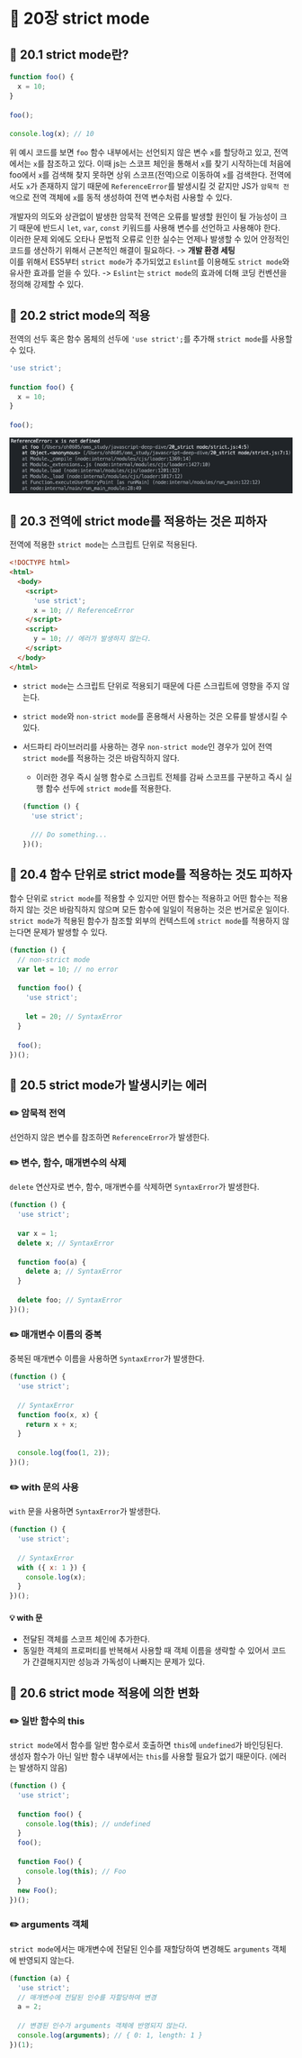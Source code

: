 # 📕 20장 strict mode

## 📝 20.1 strict mode란?

```js
function foo() {
  x = 10;
}

foo();

console.log(x); // 10
```

위 예시 코드를 보면 `foo` 함수 내부에서는 선언되지 않은 변수 `x`를 할당하고 있고, 전역에서는 `x`를 참조하고 있다. 이때 js는 스코프 체인을 통해서 `x`를 찾기 시작하는데 처음에 foo에서 `x`를 검색해 찾지 못하면 상위 스코프(전역)으로 이동하여 `x`를 검색한다. 전역에서도 `x`가 존재하지 않기 때문에 `ReferenceError`를 발생시킬 것 같지만 JS가 `암묵적 전역`으로 전역 객체에 `x`를 동적 생성하여 전역 변수처럼 사용할 수 있다.

개발자의 의도와 상관없이 발생한 암묵적 전역은 오류를 발생할 원인이 될 가능성이 크기 때문에 반드시 `let`, `var`, `const` 키워드를 사용해 변수를 선언하고 사용해야 한다.  
이러한 문제 외에도 오타나 문법적 오류로 인한 실수는 언제나 발생할 수 있어 안정적인 코드를 생산하기 위해서 근본적인 해결이 필요하다. -> **개발 환경 세팅**  
이를 위해서 ES5부터 `strict mode`가 추가되었고 `Eslint`를 이용해도 `strict mode`와 유사한 효과를 얻을 수 있다. -> `Eslint`는 `strict mode`의 효과에 더해 코딩 컨벤션을 정의해 강제할 수 있다.

## 📝 20.2 strict mode의 적용

전역의 선두 혹은 함수 몸체의 선두에 `'use strict';`를 추가해 `strict mode`를 사용할 수 있다.

```js
'use strict';

function foo() {
  x = 10;
}

foo();
```

![alt text](public/image1.png)

## 📝 20.3 전역에 strict mode를 적용하는 것은 피하자

전역에 적용한 `strict mode`는 스크립트 단위로 적용된다.

```html
<!DOCTYPE html>
<html>
  <body>
    <script>
      'use strict';
      x = 10; // ReferenceError
    </script>
    <script>
      y = 10; // 에러가 발생하지 않는다.
    </script>
  </body>
</html>
```

- `strict mode`는 스크립트 단위로 적용되기 때문에 다른 스크립트에 영향을 주지 않는다.
- `strict mode`와 `non-strict mode`를 혼용해서 사용하는 것은 오류를 발생시킬 수 있다.
- 서드파티 라이브러리를 사용하는 경우 `non-strict mode`인 경우가 있어 전역 `strict mode`를 적용하는 것은 바람직하지 않다.

  - 이러한 경우 즉시 실행 함수로 스크립트 전체를 감싸 스코프를 구분하고 즉시 실행 함수 선두에 `strict mode`를 적용한다.

  ```js
  (function () {
    'use strict';

    /// Do something...
  })();
  ```

## 📝 20.4 함수 단위로 strict mode를 적용하는 것도 피하자

함수 단위로 `strict mode`를 적용할 수 있지만 어떤 함수는 적용하고 어떤 함수는 적용하지 않는 것은 바람직하지 않으며 모든 함수에 일일이 적용하는 것은 번거로운 일이다.  
`strict mode`가 적용된 함수가 참조할 외부의 컨텍스트에 `strict mode`를 적용하지 않는다면 문제가 발생할 수 있다.

```js
(function () {
  // non-strict mode
  var let = 10; // no error

  function foo() {
    'use strict';

    let = 20; // SyntaxError
  }

  foo();
})();
```

## 📝 20.5 strict mode가 발생시키는 에러

### ✏️ 암묵적 전역

선언하지 않은 변수를 참조하면 `ReferenceError`가 발생한다.

### ✏️ 변수, 함수, 매개변수의 삭제

`delete` 연산자로 변수, 함수, 매개변수를 삭제하면 `SyntaxError`가 발생한다.

```js
(function () {
  'use strict';

  var x = 1;
  delete x; // SyntaxError

  function foo(a) {
    delete a; // SyntaxError
  }

  delete foo; // SyntaxError
})();
```

### ✏️ 매개변수 이름의 중복

중복된 매개변수 이름을 사용하면 `SyntaxError`가 발생한다.

```js
(function () {
  'use strict';

  // SyntaxError
  function foo(x, x) {
    return x + x;
  }

  console.log(foo(1, 2));
})();
```

### ✏️ with 문의 사용

`with` 문을 사용하면 `SyntaxError`가 발생한다.

```js
(function () {
  'use strict';

  // SyntaxError
  with ({ x: 1 }) {
    console.log(x);
  }
})();
```

#### 💡 with 문

- 전달된 객체를 스코프 체인에 추가한다.
- 동일한 객체의 프로퍼티를 반복해서 사용할 때 객체 이름을 생략할 수 있어서 코드가 간결해지지만 성능과 가독성이 나빠지는 문제가 있다.

## 📝 20.6 strict mode 적용에 의한 변화

### ✏️ 일반 함수의 this

`strict mode`에서 함수를 일반 함수로서 호출하면 `this`에 `undefined`가 바인딩된다.  
생성자 함수가 아닌 일반 함수 내부에서는 `this`를 사용할 필요가 없기 때문이다. (에러는 발생하지 않음)

```js
(function () {
  'use strict';

  function foo() {
    console.log(this); // undefined
  }
  foo();

  function Foo() {
    console.log(this); // Foo
  }
  new Foo();
})();
```

### ✏️ arguments 객체

`strict mode`에서는 매개변수에 전달된 인수를 재할당하여 변경해도 `arguments` 객체에 반영되지 않는다.

```js
(function (a) {
  'use strict';
  // 매개변수에 전달된 인수를 자할당하여 변경
  a = 2;

  // 변경된 인수가 arguments 객체에 반영되지 않는다.
  console.log(arguments); // { 0: 1, length: 1 }
})(1);
```

